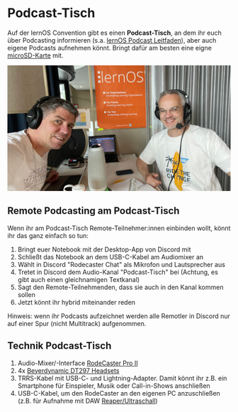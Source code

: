 # Podcast-Tisch

Auf der lernOS Convention gibt es einen **Podcast-Tisch**, an dem ihr euch über Podcasting informieren (s.a. [lernOS Podcast Leitfaden](https://cogneon.github.io/lernos-podcasting/de/)), aber auch eigene Podcasts aufnehmen könnt. Bringt dafür am besten eine eigne [microSD-Karte](https://de.wikipedia.org/wiki/MicroSD) mit.

![](./img/podcast-table.jpg)

## Remote Podcasting am Podcast-Tisch
Wenn ihr am Podcast-Tisch Remote-Teilnehmer:innen einbinden wollt, könnt ihr das ganz einfach so tun:

1. Bringt euer Notebook mit der Desktop-App von Discord mit
1. Schließt das Notebook an dem USB-C-Kabel am Audiomixer an
1. Wählt in Discord "Rodecaster Chat" als Mikrofon und Lautsprecher aus
1. Tretet in Discord dem Audio-Kanal "Podcast-Tisch" bei (Achtung, es gibt auch einen gleichnamigen Textkanal)
1. Sagt den Remote-Teilnehmenden, dass sie auch in den Kanal kommen sollen
1. Jetzt könnt ihr hybrid miteinander reden

Hinweis: wenn ihr Podcasts aufzeichnet werden alle Remotler in Discord nur auf einer Spur (nicht Multitrack) aufgenommen.

## Technik Podcast-Tisch
1. Audio-Mixer/-Interface [RodeCaster Pro II](https://rode.com/de/interfaces-and-mixers/rodecaster-series/rodecaster-pro-ii)
1. 4x [Beyerdynamic DT297 Headsets](https://www.beyerdynamic.de/dt-297.html)
1. TRRS-Kabel mit USB-C- und Lightning-Adapter. Damit könnt ihr z.B. ein Smartphone für Einspieler, Musik oder Call-in-Shows anschließen
1. USB-C-Kabel, um den RodeCaster an den eigenen PC anzuschließen (z.B. für Aufnahme mit DAW [Reaper/Ultraschall](https://ultraschall.fm/))
